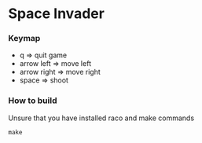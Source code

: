 # Space Invader

### Keymap

- q => quit game
- arrow left => move left
- arrow right => move right
- space => shoot

### How to build

Unsure that you have installed raco and make commands

```shell
make
```
